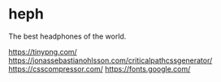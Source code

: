 # heph
The best headphones of the world.

https://tinypng.com/
https://jonassebastianohlsson.com/criticalpathcssgenerator/
https://csscompressor.com/
https://fonts.google.com/
